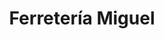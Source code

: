 ---
title: "Ferretería Miguel"
url: /campana/ferreteria-miguel-avenida-intendente-jorge-ruben-varela/
shop: hardware
---